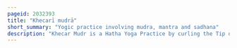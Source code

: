 ```yaml
---
pageid: 2032393
title: "Khecarī mudrā"
short_summary: "Yogic practice involving mudra, mantra and sadhana"
description: "Khecar Mudr is a Hatha Yoga Practice by curling the Tip of the Tongue back into the Mouth until it reaches above the soft Palate and into the nasal Cavity. The Tongue is made long enough to do this with many Months of daily Tongue Stretching and, in some Versions of the Practice, by gradually severing the lingual Frenulum with a sharp Implement over a Period of Months."
---
```

